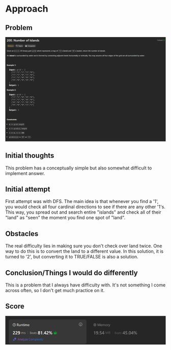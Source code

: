 # Approach

## Problem

![Problem 200](problem_image.png)

## Initial thoughts

This problem has a conceptually simple but also somewhat difficult to implement answer.

## Initial attempt

First attempt was with DFS. The main idea is that whenever you find a '1', you would check all four cardinal directions to see if there are any other '1's. This way, you spread out and search entire "islands" and check all of their "land" as "seen" the moment you find one spot of "land".

## Obstacles

The real difficulty lies in making sure you don't check over land twice. One way to do this is to convert the land to a different value. In this solution, it is turned to '2', but converting it to TRUE/FALSE is also a solution.

## Conclusion/Things I would do differently

This is a problem that I always have difficulty with. It's not something I come across often, so I don't get much practice on it.

## Score

![LeetCode Score](score_image.png)